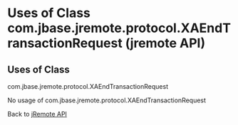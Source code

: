 # Uses of Class com.jbase.jremote.protocol.XAEndTransactionRequest (jremote API)

<PageHeader />

## Uses of Class

com.jbase.jremote.protocol.XAEndTransactionRequest

No usage of com.jbase.jremote.protocol.XAEndTransactionRequest

Back to [jRemote API](./../../README.md)
  
<PageFooter />
